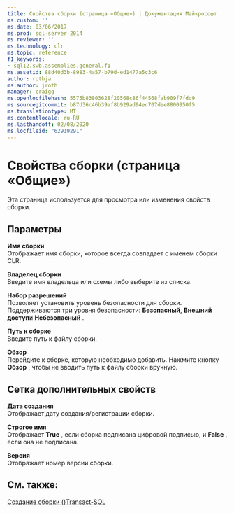 ```yaml
---
title: Свойства сборки (страница «Общие») | Документация Майкрософт
ms.custom: ''
ms.date: 03/06/2017
ms.prod: sql-server-2014
ms.reviewer: ''
ms.technology: clr
ms.topic: reference
f1_keywords:
- sql12.swb.assemblies.general.f1
ms.assetid: 88d40d3b-8983-4a57-b79d-ed1477a5c3c6
author: rothja
ms.author: jroth
manager: craigg
ms.openlocfilehash: 5575b83803628f20568c86f44568fab909f7fdd9
ms.sourcegitcommit: b87d36c46b39af8b929ad94ec707dee8800950f5
ms.translationtype: MT
ms.contentlocale: ru-RU
ms.lasthandoff: 02/08/2020
ms.locfileid: "62919291"
---
```

# <a name="assembly-properties-general-page"></a>Свойства сборки (страница «Общие»)
  Эта страница используется для просмотра или изменения свойств сборки.  
  
## <a name="options"></a>Параметры  
 **Имя сборки**  
 Отображает имя сборки, которое всегда совпадает с именем сборки CLR.  
  
 **Владелец сборки**  
 Введите имя владельца или схемы либо выберите из списка.  
  
 **Набор разрешений**  
 Позволяет установить уровень безопасности для сборки. Поддерживаются три уровня безопасности: **Безопасный**, **Внешний доступ**и **Небезопасный** .  
  
 **Путь к сборке**  
 Введите путь к файлу сборки.  
  
 **Обзор**  
 Перейдите к сборке, которую необходимо добавить. Нажмите кнопку **Обзор** , чтобы не вводить путь к файлу сборки вручную.  
  
## <a name="additional-properties-grid"></a>Сетка дополнительных свойств  
 **Дата создания**  
 Отображает дату создания/регистрации сборки.  
  
 **Строгое имя**  
 Отображает **True** , если сборка подписана цифровой подписью, и **False** , если она не подписана.  
  
 **Версия**  
 Отображает номер версии сборки.  
  
## <a name="see-also"></a>См. также:  
 [Создание сборки &#40;&#41;Transact-SQL](/sql/t-sql/statements/create-assembly-transact-sql)  
  
  
